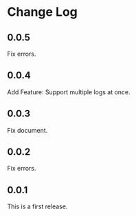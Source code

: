 # Change Log

## 0.0.5

Fix errors.

## 0.0.4

Add Feature: Support multiple logs at once.

## 0.0.3

Fix document.

## 0.0.2

Fix errors.

## 0.0.1

This is a first release.